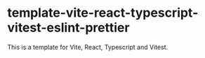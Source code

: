 # template-vite-react-typescript-vitest-eslint-prettier

This is a template for Vite, React, Typescript and Vitest.
